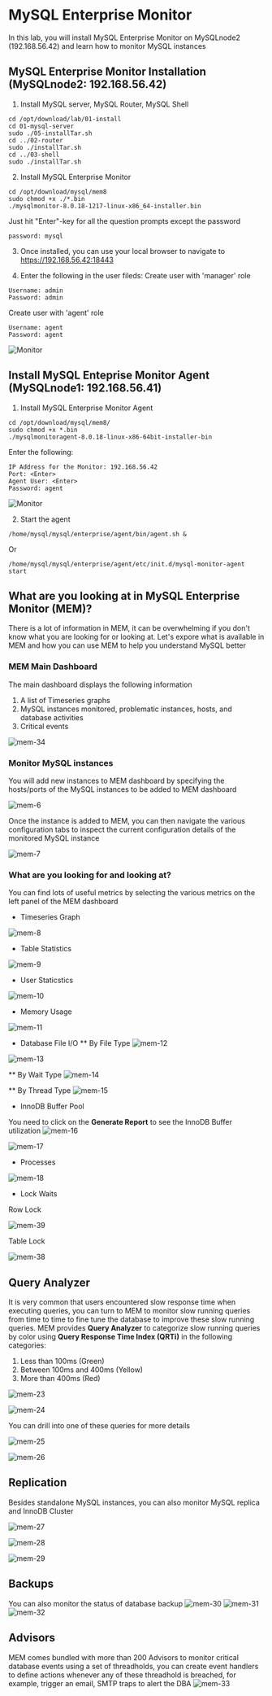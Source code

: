 # MySQL Enterprise Monitor
In this lab, you will install MySQL Enterprise Monitor on MySQLnode2 (192.168.56.42) and learn how to monitor MySQL instances

## MySQL Enterprise Monitor Installation (MySQLnode2: 192.168.56.42)
1. Install MySQL server, MySQL Router, MySQL Shell
```
cd /opt/download/lab/01-install
cd 01-mysql-server
sudo ./05-installTar.sh
cd ../02-router
sudo ./installTar.sh
cd ../03-shell
sudo ./installTar.sh
```

2. Install MySQL Enterprise Monitor
```
cd /opt/download/mysql/mem8
sudo chmod +x ./*.bin
./mysqlmonitor-8.0.18-1217-linux-x86_64-installer.bin
```
Just hit "Enter"-key for all the question prompts except the password
```
password: mysql
```

3. Once installed, you can use your local browser to navigate to https://192.168.56.42:18443

4. Enter the following in the user fileds:
Create user with 'manager' role
```
Username: admin
Password: admin
```
Create user with 'agent' role
```
Username: agent
Password: agent
```

![Monitor](img/MON1.png)

## Install MySQL Enteprise Monitor Agent (MySQLnode1: 192.168.56.41)
1. Install MySQL Enterprise Monitor Agent
```
cd /opt/download/mysql/mem8/
sudo chmod +x *.bin
./mysqlmonitoragent-8.0.18-linux-x86-64bit-installer-bin
```

Enter the following:
```
IP Address for the Monitor: 192.168.56.42
Port: <Enter>
Agent User: <Enter>
Password: agent
```

![Monitor](img/MON2.png)

2. Start the agent
```
/home/mysql/mysql/enterprise/agent/bin/agent.sh &
```
Or
```
/home/mysql/mysql/enterprise/agent/etc/init.d/mysql-monitor-agent start
```

## What are you looking at in MySQL Enterprise Monitor (MEM)?

There is a lot of information in MEM, it can be overwhelming if you don't know what you are looking for or looking at. Let's expore what is available in MEM and how you can use MEM to help you understand MySQL better

### MEM Main Dashboard

The main dashboard displays the following information
1. A list of Timeseries graphs
2. MySQL instances monitored, problematic instances, hosts, and database activities
3. Critical events

![mem-34](img/mem-34.png)

### Monitor MySQL instances

You will add new instances to MEM dashboard by specifying the hosts/ports of the MySQL instances to be added to MEM dashboard

![mem-6](img/mem-6.png)

Once the instance is added to MEM, you can then navigate the various configuration tabs to inspect the current configuration details of the monitored MySQL instance

![mem-7](img/mem-7.png)

### What are you looking for and looking at?

You can find lots of useful metrics by selecting the various metrics on the left panel of the MEM dashboard
* Timeseries Graph

![mem-8](img/mem-8.png)

* Table Statistics

![mem-9](img/mem-9.jpg)

* User Staticstics

![mem-10](img/mem-10.png)


* Memory Usage

![mem-11](img/mem-11.jpg)


* Database File I/O
** By File Type
![mem-12](img/mem-12.jpg)

![mem-13](img/mem-13.png)

** By Wait Type
![mem-14](img/mem-14.jpg)

** By Thread Type
![mem-15](img/mem-15.png)

* InnoDB Buffer Pool

You need to click on the **Generate Report** to see the InnoDB Buffer utilization
![mem-16](img/mem-16.jpg)

![mem-17](img/mem-17.png)

* Processes

![mem-18](img/mem-18.jpg)


* Lock Waits

Row Lock

![mem-39](img/mem-39.jpg)

Table Lock

![mem-38](img/mem-38.jpg)

## Query Analyzer

It is very common that users encountered slow response time when executing queries, you can turn to MEM to monitor slow running queries from time to time to fine tune the database to improve these slow running queries. MEM provides **Query Analyzer** to categorize slow running queries by color using **Query Response Time Index (QRTi)** in the following categories:
1. Less than 100ms (Green)
2. Between 100ms and 400ms (Yellow)
3. More than 400ms (Red)

![mem-23](img/mem-23.jpg)

![mem-24](img/mem-24.png)

You can drill into one of these queries for more details

![mem-25](img/mem-25.png)

![mem-26](img/mem-26.png)

## Replication

Besides standalone MySQL instances, you can also monitor MySQL replica and InnoDB Cluster

![mem-27](img/mem-27.png)

![mem-28](img/mem-28.png)

![mem-29](img/mem-29.png)

## Backups

You can also monitor the status of database backup
![mem-30](img/mem-30.png)
![mem-31](img/mem-31.png)
![mem-32](img/mem-32.png)

## Advisors

MEM comes bundled with more than 200 Advisors to monitor critical database events using a set of threadholds, you can create event handlers to define actions whenever any of these threadhold is breached, for example, trigger an email, SMTP traps to alert the DBA
![mem-33](img/mem-33.png)







